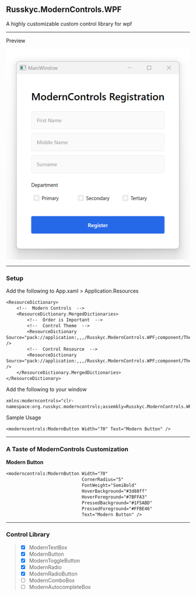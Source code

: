 ## Russkyc.ModernControls.WPF
A highly customizable custom control library for wpf

---

Preview

<span align="center">
    
![image](https://raw.githubusercontent.com/russkyc/modern-controls-wpf/master/Russkyc.ModernControls.WPF/Images/Sample.png)
    
</span>

---
### Setup

Add the following to App.xaml > Application.Resources

```xaml
<ResourceDictionary>
    <!--  Modern Controls  -->
    <ResourceDictionary.MergedDictionaries>
        <!--  Order is Important  -->
        <!--  Control Theme  -->
        <ResourceDictionary Source="pack://application:,,,/Russkyc.ModernControls.WPF;component/Themes/ColorThemes/Default.xaml" />
        <!--  Control Resource  -->
        <ResourceDictionary Source="pack://application:,,,/Russkyc.ModernControls.WPF;component/Themes/Generic.xaml" />
    </ResourceDictionary.MergedDictionaries>
</ResourceDictionary>
```

Add the following to your window
```xaml
xmlns:moderncontrols="clr-namespace:org.russkyc.moderncontrols;assembly=Russkyc.ModernControls.WPF"
```

Sample Usage
```xaml
<moderncontrols:ModernButton Width="70" Text="Modern Button" />
```

---

### A Taste of ModernControls Customization

**Modern Button**
```xaml
<moderncontrols:ModernButton Width="70"
                             CornerRadius="5"
                             FontWeight="SemiBold"
                             HoverBackground="#3d88ff"
                             HoverForeground="#7BFFA3" 
                             PressedBackground="#1F5ABD"
                             PressedForeground="#FFBE46"
                             Text="Modern Button" />
```
---

### Control Library
> - [x] ModernTextBox
> - [x] ModernButton
> - [x] ModernToggleButton
> - [x] ModernRadio
> - [x] ModernRadioButton
> - [ ] ModernComboBox
> - [ ] ModernAutocompleteBox

